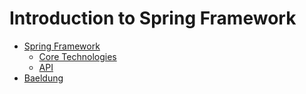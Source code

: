 # Introduction to Spring Framework

* [Spring Framework](https://spring.io/)
  * [Core Technologies](https://docs.spring.io/spring-framework/docs/current/reference/html/core.html)
  * [API](https://docs.spring.io/spring-framework/docs/current/javadoc-api/)
* [Baeldung](https://www.baeldung.com/)
